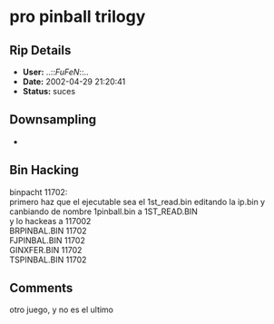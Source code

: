 # pro pinball trilogy

## Rip Details

- **User:** ..::_FuFeN_::..
- **Date:** 2002-04-29 21:20:41
- **Status:** suces

## Downsampling

-

## Bin Hacking

binpacht 11702:<br />primero haz que el ejecutable sea el 1st_read.bin editando la ip.bin y canbiando de nombre 1pinball.bin a 1ST_READ.BIN<br />y lo hackeas a 117002<br />BRPINBAL.BIN 11702<br />FJPINBAL.BIN 11702<br />GINXFER.BIN 11702<br />TSPINBAL.BIN 11702

## Comments

otro juego, y no es el ultimo

